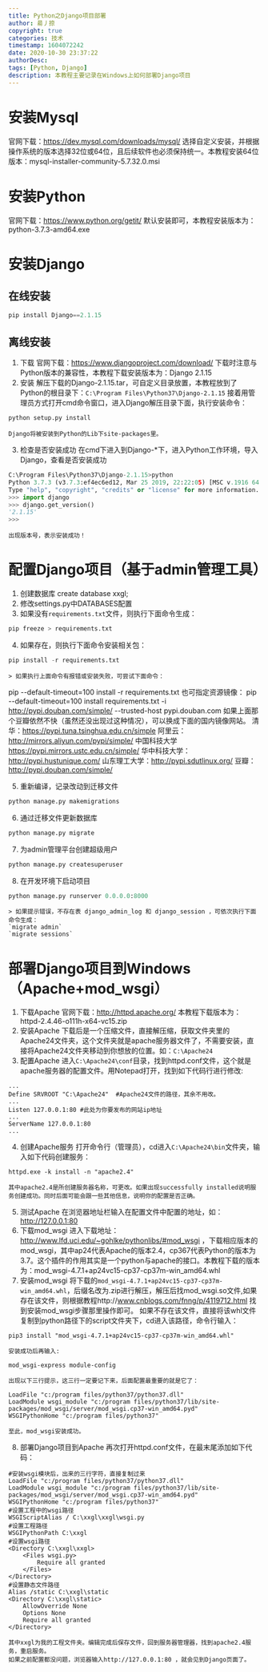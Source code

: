 ```yaml
---
title: Python之Django项目部署
author: 昜丿捺
copyright: true
categories: 技术
timestamp: 1604072242
date: 2020-10-30 23:37:22
authorDesc:
tags: [Python, Django]
description: 本教程主要记录在Windows上如何部署Django项目
---
```

# 安装Mysql
官网下载：https://dev.mysql.com/downloads/mysql/
选择自定义安装，并根据操作系统的版本选择32位或64位，且后续软件也必须保持统一。本教程安装64位版本：mysql-installer-community-5.7.32.0.msi

# 安装Python
官网下载：https://www.python.org/getit/
默认安装即可，本教程安装版本为：python-3.7.3-amd64.exe

# 安装Django
## 在线安装
```python
pip install Django==2.1.15
```
## 离线安装
1. 下载
官网下载：https://www.djangoproject.com/download/
下载时注意与Python版本的兼容性，本教程下载安装版本为：Django 2.1.15
2. 安装
解压下载的Django-2.1.15.tar，可自定义目录放置，本教程放到了Python的根目录下：`C:\Program Files\Python37\Django-2.1.15`
接着用管理员方式打开cmd命令窗口，进入Django解压目录下面，执行安装命令：
```python
python setup.py install
```
	Django将被安装到Python的Lib下site-packages里。
3. 检查是否安装成功
在cmd下进入到Django-*下，进入Python工作环境，导入Django，查看是否安装成功
```python
C:\Program Files\Python37\Django-2.1.15>python
Python 3.7.3 (v3.7.3:ef4ec6ed12, Mar 25 2019, 22:22:05) [MSC v.1916 64 bit (AMD64)] on win32
Type "help", "copyright", "credits" or "license" for more information.
>>> import django
>>> django.get_version()
'2.1.15'
>>>
```
	出现版本号，表示安装成功！

# 配置Django项目（基于admin管理工具）
1. 创建数据库
create database xxgl; 
2. 修改settings.py中DATABASES配置
3. 如果没有`requirements.txt`文件，则执行下面命令生成：
```python
pip freeze > requirements.txt
```
4. 如果存在，则执行下面命令安装相关包：
```python
pip install -r requirements.txt
```
	> 如果执行上面命令有报错或安装失败，可尝试下面命令：
pip --default-timeout=100 install -r requirements.txt
也可指定资源镜像：
pip --default-timeout=100 install requirements.txt -i http://pypi.douban.com/simple/ --trusted-host pypi.douban.com
如果上面那个豆瓣依然不快（虽然还没出现过这种情况），可以换成下面的国内镜像网站。
清华：https://pypi.tuna.tsinghua.edu.cn/simple 阿里云：http://mirrors.aliyun.com/pypi/simple/
中国科技大学 https://pypi.mirrors.ustc.edu.cn/simple/ 华中科技大学：http://pypi.hustunique.com/
山东理工大学：http://pypi.sdutlinux.org/ 豆瓣：http://pypi.douban.com/simple/

5. 重新编译，记录改动到迁移文件
```python
python manage.py makemigrations 
```
6. 通过迁移文件更新数据库
```python
python manage.py migrate  
```
7. 为admin管理平台创建超级用户
```python
python manage.py createsuperuser  
```
8. 在开发环境下启动项目
```python
python manage.py runserver 0.0.0.0:8000  
```
	> 如果提示错误，不存在表 django_admin_log 和 django_session ，可依次执行下面命令生成：
	`migrate admin`
	`migrate sessions`


# 部署Django项目到Windows（Apache+mod_wsgi）
1. 下载Apache
官网下载：http://httpd.apache.org/ 
本教程下载版本为：httpd-2.4.46-o111h-x64-vc15.zip
2. 安装Apache
下载后是一个压缩文件，直接解压缩，获取文件夹里的Apache24文件夹，这个文件夹就是apache服务器文件了，不需要安装，直接将Apache24文件夹移动到你想放的位置。如：`C:\Apache24`
3. 配置Apache
进入`C:\Apache24\conf`目录，找到httpd.conf文件，这个就是apache服务器的配置文件。用Notepad打开，找到如下代码行进行修改:
```
...
Define SRVROOT "C:\Apache24"  #Apache24文件的路径，其余不用改。
...
Listen 127.0.0.1:80 #此处为你要发布的网站ip地址
...
ServerName 127.0.0.1:80
...
```
4. 创建Apache服务
打开命令行（管理员），cd进入`C:\Apache24\bin`文件夹，输入如下代码创建服务：
```
httpd.exe -k install -n "apache2.4"  
```
	其中apache2.4是所创建服务器名称，可更改。如果出现successfully installed说明服务创建成功。同时后面可能会跟一些其他信息，说明你的配置是否正确。
5. 测试Apache
在浏览器地址栏输入在配置文件中配置的地址，如：http://127.0.0.1:80
6. 下载mod_wsgi
进入下载地址：http://www.lfd.uci.edu/~gohlke/pythonlibs/#mod_wsgi ，下载相应版本的mod_wsgi，其中ap24代表Apache的版本2.4，cp367代表Python的版本为3.7。这个插件的作用其实是一个python与apache的接口。本教程下载的版本为：mod_wsgi-4.7.1+ap24vc15-cp37-cp37m-win_amd64.whl
7. 安装mod_wsgi
将下载的`mod_wsgi-4.7.1+ap24vc15-cp37-cp37m-win_amd64.whl`，后缀名改为.zip进行解压，解压后找mod_wsgi.so文件,如果存在该文件，则根据教程http://www.cnblogs.com/fnng/p/4119712.html 找到安装mod_wsgi步骤那里操作即可。
如果不存在该文件，直接将该whl文件复制到python路径下的script文件夹下，cd进入该路径，命令行输入：
```
pip3 install "mod_wsgi-4.7.1+ap24vc15-cp37-cp37m-win_amd64.whl"
```
	安装成功后再输入:
```
mod_wsgi-express module-config
```
	出现以下三行提示，这三行一定要记下来，后面配置最重要的就是它了：
```
LoadFile "c:/program files/python37/python37.dll"
LoadModule wsgi_module "c:/program files/python37/lib/site-packages/mod_wsgi/server/mod_wsgi.cp37-win_amd64.pyd"
WSGIPythonHome "c:/program files/python37"
```
	至此，mod_wsgi安装成功。
8. 部署Django项目到Apache
再次打开httpd.conf文件，在最末尾添加如下代码：
```
#安装wsgi模块后，出来的三行字符，直接复制过来
LoadFile "c:/program files/python37/python37.dll"
LoadModule wsgi_module "c:/program files/python37/lib/site-packages/mod_wsgi/server/mod_wsgi.cp37-win_amd64.pyd"
WSGIPythonHome "c:/program files/python37"
#设置工程中的wsgi路径
WSGIScriptAlias / C:\xxgl\xxgl\wsgi.py
#设置工程路径
WSGIPythonPath C:\xxgl
#设置wsgi路径
<Directory C:\xxgl\xxgl>
    <Files wsgi.py>
        Require all granted
    </Files>
</Directory>
#设置静态文件路径
Alias /static C:\xxgl\static
<Directory C:\xxgl\static>  
    AllowOverride None  
    Options None  
    Require all granted  
</Directory>
```
	其中xxgl为我的工程文件夹。编辑完成后保存文件，回到服务器管理器，找到apache2.4服务，重启服务。
	如果之前配置都没问题，浏览器输入http://127.0.0.1:80 ，就会见到Django页面了。